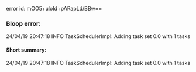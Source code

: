 error id: mOO5+uloId+pARapLd/BBw==
### Bloop error:

24/04/19 20:47:18 INFO TaskSchedulerImpl: Adding task set 0.0 with 1 tasks
#### Short summary: 

24/04/19 20:47:18 INFO TaskSchedulerImpl: Adding task set 0.0 with 1 tasks